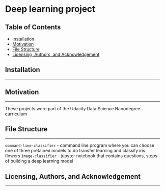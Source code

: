 # Deep learning project

## Table of Contents
  * [Installation](#installation)
  * [Motivation](#motivation)
  * [File Structure](#file-structure)
  * [Licensing, Authors, and Acknowledgement](#licensing--authors--and--acknowledgement)

## Installation
---


## Motivation 
---
These projects were part of the Udacity Data Science Nanodegree curriculum 

## File Structure 
---
`command-line-classifier` - command line program where you can choose one of three pretained models to do transfer learning and classify iris flowers
`image-classifier` - jupyter notebook that contains questions, steps of building a deep learning model

## Licensing, Authors, and Acknowledgement
---

